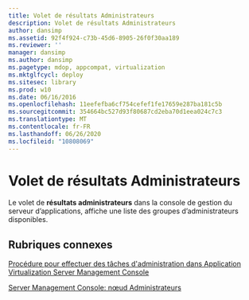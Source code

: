 ```yaml
---
title: Volet de résultats Administrateurs
description: Volet de résultats Administrateurs
author: dansimp
ms.assetid: 92f4f924-c73b-45d6-8905-26f0f30aa189
ms.reviewer: ''
manager: dansimp
ms.author: dansimp
ms.pagetype: mdop, appcompat, virtualization
ms.mktglfcycl: deploy
ms.sitesec: library
ms.prod: w10
ms.date: 06/16/2016
ms.openlocfilehash: 11eefefba6cf754cefef1fe17659e287ba181c5b
ms.sourcegitcommit: 354664bc527d93f80687cd2eba70d1eea024c7c3
ms.translationtype: MT
ms.contentlocale: fr-FR
ms.lasthandoff: 06/26/2020
ms.locfileid: "10808069"
---
```

# Volet de résultats Administrateurs


Le volet de **résultats administrateurs** dans la console de gestion du serveur d’applications, affiche une liste des groupes d’administrateurs disponibles.

## Rubriques connexes


[Procédure pour effectuer des tâches d'administration dans Application Virtualization Server Management Console](how-to-perform-administrative-tasks-in-the-application-virtualization-server-management-console.md)

[Server Management Console: nœud Administrateurs](server-management-console-administrators-node.md)

 

 





